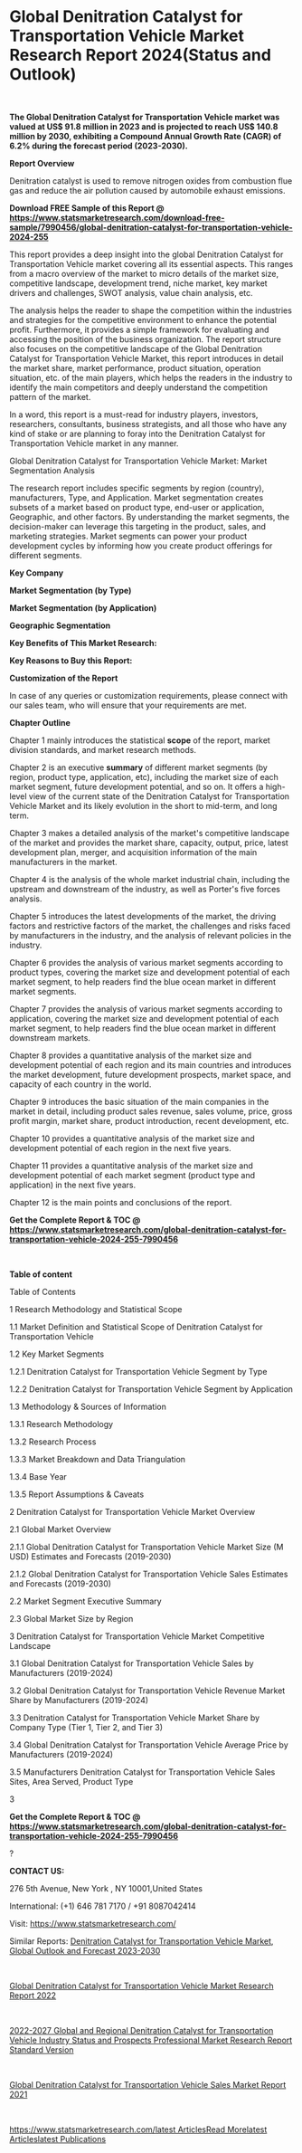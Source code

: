 <h1>Global Denitration Catalyst for Transportation Vehicle Market Research Report 2024(Status and Outlook)</h1><br/><p><strong>The Global Denitration Catalyst for Transportation Vehicle market was valued at US$ 91.8 million in 2023 and is projected to reach US$ 140.8 million by 2030, exhibiting a Compound Annual Growth Rate (<strong>CAGR</strong>) of 6.2% during the forecast period (2023-2030).</strong></p>
 
 
 
 <p><strong>Report Overview</strong></p>
 
 
 
 <p>Denitration catalyst is used to remove nitrogen oxides from combustion flue gas and reduce the air pollution caused by automobile exhaust emissions.</p>
 
 
 
 <p><strong>Download FREE Sample of this Report @ <a href="https://www.statsmarketresearch.com/download-free-sample/7990456/global-denitration-catalyst-for-transportation-vehicle-2024-255">https://www.statsmarketresearch.com/download-free-sample/7990456/global-denitration-catalyst-for-transportation-vehicle-2024-255</a></strong></p>
 
 
 
 <p>This report provides a deep insight into the global Denitration Catalyst for Transportation Vehicle market covering all its essential aspects. This ranges from a macro overview of the market to micro details of the market size, competitive landscape, development trend, niche market, key market drivers and challenges, SWOT analysis, value chain analysis, etc.</p>
 
 
 
 <p>The analysis helps the reader to shape the competition within the industries and strategies for the competitive environment to enhance the potential profit. Furthermore, it provides a simple framework for evaluating and accessing the position of the business organization. The report structure also focuses on the competitive landscape of the Global Denitration Catalyst for Transportation Vehicle Market, this report introduces in detail the market share, market performance, product situation, operation situation, etc. of the main players, which helps the readers in the industry to identify the main competitors and deeply understand the competition pattern of the market.</p>
 
 
 
 <p>In a word, this report is a must-read for industry players, investors, researchers, consultants, business strategists, and all those who have any kind of stake or are planning to foray into the Denitration Catalyst for Transportation Vehicle market in any manner.</p>
 
 
 
 <p>Global Denitration Catalyst for Transportation Vehicle Market: Market Segmentation Analysis</p>
 
 
 
 <p>The research report includes specific segments by region (country), manufacturers, Type, and Application. Market segmentation creates subsets of a market based on product type, end-user or application, Geographic, and other factors. By understanding the market segments, the decision-maker can leverage this targeting in the product, sales, and marketing strategies. Market segments can power your product development cycles by informing how you create product offerings for different segments.</p>
 
 
 
 <p><strong>Key Company</strong></p>
 
 
 
 <p><strong>Market Segmentation (by Type)</strong></p>
 
 
 
 <p><strong>Market Segmentation (<strong>by Application</strong>)</strong></p>
 
 
 
 <p><strong>Geographic Segmentation</strong></p>
 
 
 
 <p><strong>Key Benefits of This Market Research:</strong></p>
 
 
 
 <p><strong>Key <strong>Reasons to Buy</strong> this Report:</strong></p>
 
 
 
 <p><strong>Customization of the Report</strong></p>
 
 
 
 <p>In case of any queries or customization requirements, please connect with our sales team, who will ensure that your requirements are met.</p>
 
 
 
 <p><strong>Chapter Outline</strong></p>
 
 
 
 <p>Chapter 1 mainly introduces the statistical <strong>scope</strong> of the report, market division standards, and market research methods.</p>
 
 
 
 <p>Chapter 2 is an executive <strong>summary</strong> of different market segments (by region, product type, application, etc), including the market size of each market segment, future development potential, and so on. It offers a high-level view of the current state of the Denitration Catalyst for Transportation Vehicle Market and its likely evolution in the short to mid-term, and long term.</p>
 
 
 
 <p>Chapter 3 makes a detailed analysis of the market&#39;s competitive landscape of the market and provides the market share, capacity, output, price, latest development plan, merger, and acquisition information of the main manufacturers in the market.</p>
 
 
 
 <p>Chapter 4 is the analysis of the whole market industrial chain, including the upstream and downstream of the industry, as well as Porter&#39;s five forces analysis.</p>
 
 
 
 <p>Chapter 5 introduces the latest developments of the market, the driving factors and restrictive factors of the market, the challenges and risks faced by manufacturers in the industry, and the analysis of relevant policies in the industry.</p>
 
 
 
 <p>Chapter 6 provides the analysis of various market segments according to product types, covering the market size and development potential of each market segment, to help readers find the blue ocean market in different market segments.</p>
 
 
 
 <p>Chapter 7 provides the analysis of various market segments according to application, covering the market size and development potential of each market segment, to help readers find the blue ocean market in different downstream markets.</p>
 
 
 
 <p>Chapter 8 provides a quantitative analysis of the market size and development potential of each region and its main countries and introduces the market development, future development prospects, market space, and capacity of each country in the world.</p>
 
 
 
 <p>Chapter 9 introduces the basic situation of the main companies in the market in detail, including product sales revenue, sales volume, price, gross profit margin, market share, product introduction, recent development, etc.</p>
 
 
 
 <p>Chapter 10 provides a quantitative analysis of the market size and development potential of each region in the next five years.</p>
 
 
 
 <p>Chapter 11 provides a quantitative analysis of the market size and development potential of each market segment (product type and application) in the next five years.</p>
 
 
 
 <p>Chapter 12 is the main points and conclusions of the report.</p>
 
 
 
 <div><b>Get the Complete Report & TOC @ <a href="https://www.statsmarketresearch.com/global-denitration-catalyst-for-transportation-vehicle-2024-255-7990456">https://www.statsmarketresearch.com/global-denitration-catalyst-for-transportation-vehicle-2024-255-7990456</a></b></div>
 
 
 
 <p><br />
 
 <b>Table of content</b></p>
 
 
 
 <p>Table of Contents<br />
 
 1 Research Methodology and Statistical Scope<br />
 
 1.1 Market Definition and Statistical Scope of Denitration Catalyst for Transportation Vehicle<br />
 
 1.2 Key Market Segments<br />
 
 1.2.1 Denitration Catalyst for Transportation Vehicle Segment by Type<br />
 
 1.2.2 Denitration Catalyst for Transportation Vehicle Segment by Application<br />
 
 1.3 Methodology & Sources of Information<br />
 
 1.3.1 Research Methodology<br />
 
 1.3.2 Research Process<br />
 
 1.3.3 Market Breakdown and Data Triangulation<br />
 
 1.3.4 Base Year<br />
 
 1.3.5 Report Assumptions & Caveats<br />
 
 2 Denitration Catalyst for Transportation Vehicle Market Overview<br />
 
 2.1 Global Market Overview<br />
 
 2.1.1 Global Denitration Catalyst for Transportation Vehicle Market Size (M USD) Estimates and Forecasts (2019-2030)<br />
 
 2.1.2 Global Denitration Catalyst for Transportation Vehicle Sales Estimates and Forecasts (2019-2030)<br />
 
 2.2 Market Segment Executive Summary<br />
 
 2.3 Global Market Size by Region<br />
 
 3 Denitration Catalyst for Transportation Vehicle Market Competitive Landscape<br />
 
 3.1 Global Denitration Catalyst for Transportation Vehicle Sales by Manufacturers (2019-2024)<br />
 
 3.2 Global Denitration Catalyst for Transportation Vehicle Revenue Market Share by Manufacturers (2019-2024)<br />
 
 3.3 Denitration Catalyst for Transportation Vehicle Market Share by Company Type (Tier 1, Tier 2, and Tier 3)<br />
 
 3.4 Global Denitration Catalyst for Transportation Vehicle Average Price by Manufacturers (2019-2024)<br />
 
 3.5 Manufacturers Denitration Catalyst for Transportation Vehicle Sales Sites, Area Served, Product Type<br />
 
 3</p>
 
 
 
 <div><b>Get the Complete Report & TOC @ <a href="https://www.statsmarketresearch.com/global-denitration-catalyst-for-transportation-vehicle-2024-255-7990456">https://www.statsmarketresearch.com/global-denitration-catalyst-for-transportation-vehicle-2024-255-7990456</a></b></div>
 
 
 
 <p>? </p>
 
 
 
 <p><b>CONTACT US:</b><br />
 
 276 5th Avenue, New York , NY 10001,United States<br />
 
 International: (+1) 646 781 7170 / +91 8087042414<br />
 
 Visit: <a href="https://www.statsmarketresearch.com/">https://www.statsmarketresearch.com/</a><br />
 
 Similar Reports: <a href="https://www.statsmarketresearch.com/global-denitration-catalyst-for-transportation-vehicle-2024-255-7990456">Denitration Catalyst for Transportation Vehicle Market, Global Outlook and Forecast 2023-2030</a><br />
 
 <br />
 
 <a href="https://www.statsmarketresearch.com/global-denitration-catalyst-for-transportation-vehicle-2024-255-7990456">Global Denitration Catalyst for Transportation Vehicle Market Research Report 2022</a><br />
 
 <br />
 
 <a href="https://www.statsmarketresearch.com/global-denitration-catalyst-for-transportation-vehicle-2024-255-7990456">2022-2027 Global and Regional Denitration Catalyst for Transportation Vehicle Industry Status and Prospects Professional Market Research Report Standard Version</a><br />
 
 <br />
 
 <a href="https://www.statsmarketresearch.com/global-denitration-catalyst-for-transportation-vehicle-2024-255-7990456">Global Denitration Catalyst for Transportation Vehicle Sales Market Report 2021</a><br />
 
 <br />
 
 <a href="https://gyeongbokgung.com">https://www.statsmarketresearch.com/</a><a href="https://hallyeomaritime.com">latest Articles</a><a href="https://jingwansa.com">Read More</a><a href="https://nguoiviet.jp/">latest Articles</a><a href="https://www.intelmarketresearch.com/">latest Publications</a></p>